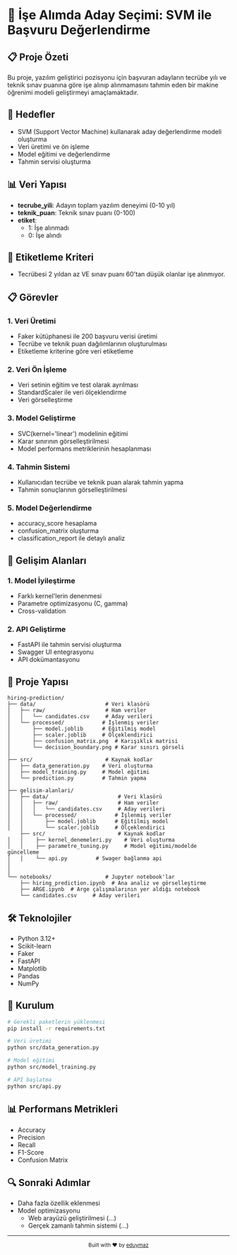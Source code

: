 # 🎯 İşe Alımda Aday Seçimi: SVM ile Başvuru Değerlendirme

## 📋 Proje Özeti
Bu proje, yazılım geliştirici pozisyonu için başvuran adayların tecrübe yılı ve teknik sınav puanına göre işe alınıp alınmamasını tahmin eden bir makine öğrenimi modeli geliştirmeyi amaçlamaktadır.

## 🎯 Hedefler
- SVM (Support Vector Machine) kullanarak aday değerlendirme modeli oluşturma
- Veri üretimi ve ön işleme
- Model eğitimi ve değerlendirme
- Tahmin servisi oluşturma

## 📊 Veri Yapısı
- **tecrube_yili**: Adayın toplam yazılım deneyimi (0-10 yıl)
- **teknik_puan**: Teknik sınav puanı (0-100)
- **etiket**: 
  - 1: İşe alınmadı
  - 0: İşe alındı

## 🎯 Etiketleme Kriteri
- Tecrübesi 2 yıldan az VE sınav puanı 60'tan düşük olanlar işe alınmıyor.

## 📋 Görevler

### 1. Veri Üretimi
- Faker kütüphanesi ile 200 başvuru verisi üretimi
- Tecrübe ve teknik puan dağılımlarının oluşturulması
- Etiketleme kriterine göre veri etiketleme

### 2. Veri Ön İşleme
- Veri setinin eğitim ve test olarak ayrılması
- StandardScaler ile veri ölçeklendirme
- Veri görselleştirme

### 3. Model Geliştirme
- SVC(kernel='linear') modelinin eğitimi
- Karar sınırının görselleştirilmesi
- Model performans metriklerinin hesaplanması

### 4. Tahmin Sistemi
- Kullanıcıdan tecrübe ve teknik puan alarak tahmin yapma
- Tahmin sonuçlarının görselleştirilmesi

### 5. Model Değerlendirme
- accuracy_score hesaplama
- confusion_matrix oluşturma
- classification_report ile detaylı analiz

## 🚀 Gelişim Alanları

### 1. Model İyileştirme
- Farklı kernel'lerin denenmesi
- Parametre optimizasyonu (C, gamma)
- Cross-validation

### 2. API Geliştirme
- FastAPI ile tahmin servisi oluşturma
- Swagger UI entegrasyonu
- API dokümantasyonu

## 📁 Proje Yapısı
```
hiring-prediction/
├── data/                      # Veri klasörü
│   ├── raw/                   # Ham veriler
│   │   └── candidates.csv     # Aday verileri
│   └── processed/            # İşlenmiş veriler
│       ├── model.joblib      # Eğitilmiş model
│       ├── scaler.joblib     # Ölçeklendirici
│       ├── confusion_matrix.png  # Karışıklık matrisi
│       └── decision_boundary.png # Karar sınırı görseli
│
├── src/                       # Kaynak kodlar
│   ├── data_generation.py    # Veri oluşturma
│   ├── model_training.py     # Model eğitimi
│   └── prediction.py         # Tahmin yapma
│
├── gelisim-alanlari/
│   ├── data/                      # Veri klasörü
│   │   ├── raw/                   # Ham veriler
│   │   │   └── candidates.csv     # Aday verileri
│   │   └── processed/            # İşlenmiş veriler
│   │       ├── model.joblib      # Eğitilmiş model
│   │       └── scaler.joblib     # Ölçeklendirici
    ├── src/                       # Kaynak kodlar
│   │    ├── kernel_denemeleri.py    # Veri oluşturma
│   │    ├── parametre_tuning.py     # Model eğitimi/modelde güncelleme
│   │    └── api.py         # Swager bağlanma api
│               
│
└── notebooks/                 # Jupyter notebook'lar
    ├── hiring_prediction.ipynb  # Ana analiz ve görselleştirme
    ├── ARGE.ipynb  # Arge çalışmalarının yer aldığı notebook 
    └── candidates.csv     # Aday verileri
```

## 🛠️ Teknolojiler
- Python 3.12+
- Scikit-learn
- Faker
- FastAPI
- Matplotlib
- Pandas
- NumPy

## 🚀 Kurulum
```bash
# Gerekli paketlerin yüklenmesi
pip install -r requirements.txt

# Veri üretimi
python src/data_generation.py

# Model eğitimi
python src/model_training.py

# API başlatma
python src/api.py
```

## 📊 Performans Metrikleri
- Accuracy
- Precision
- Recall
- F1-Score
- Confusion Matrix

## 🔍 Sonraki Adımlar
- Daha fazla özellik eklenmesi
- Model optimizasyonu
  - Web arayüzü geliştirilmesi (...)
  - Gerçek zamanlı tahmin sistemi (...)

---

<div align="center">
  <sub>Built with ❤️ by <a href="https://github.com/eduymaz">eduymaz</a></sub>
</div> 
